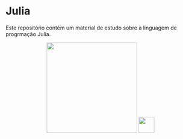 # Julia

Este repositório contém um material de estudo sobre a linguagem de progrmação Julia.

<p align="center">
  <img src="https://avatars0.githubusercontent.com/u/743164?s=200&v=4" height="240" width="240">
  <img src="https://seeklogo.com/images/A/atom-logo-19BD90FF87-seeklogo.com.png" height="42" width="42">
</p>
